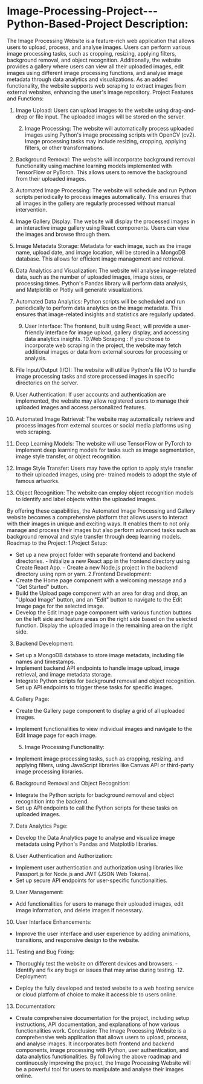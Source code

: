 # Image-Processing-Project---Python-Based-Project Description:
The Image Processing Website is a feature-rich web application that allows users to upload, process, and analyse images.
Users can perform various image processing tasks, such as cropping, resizing, applying filters, background removal, and object recognition.
Additionally, the website provides a gallery where users can view all their uploaded images, edit images using different image processing functions, and analyse image metadata through data analytics and visualizations.
As an added functionality, the website supports web scraping to extract images from external websites, enhancing the user's image repository.
Project Features and Functions:
1. Image Upload:
Users can upload images to the website using drag-and-drop or file input. The uploaded images will be stored on the server.
  
   2. Image Processing:
The website will automatically process uploaded images using Python's image processing scripts with OpenCV (cv2). Image processing tasks may include resizing, cropping, applying filters, or other transformations.
3. Background Removal:
The website will incorporate background removal functionality using machine learning models implemented with TensorFlow or PyTorch. This allows users to remove the background from their uploaded images.
4. Automated Image Processing:
The website will schedule and run Python scripts periodically to process images automatically. This ensures that all images in the gallery are regularly processed without manual intervention.
5. Image Gallery Display:
The website will display the processed images in an interactive image gallery using React components. Users can view the images and browse through them.
6. Image Metadata Storage:
Metadata for each image, such as the image name, upload date, and image location, will be stored in a MongoDB database. This allows for efficient image management and retrieval.
7. Data Analytics and Visualization:
The website will analyse image-related data, such as the number of uploaded images, image sizes, or processing times. Python's Pandas library will perform data analysis, and Matplotlib or Plotly will generate visualizations.
8. Automated Data Analytics:
Python scripts will be scheduled and run periodically to perform data analytics on the image metadata. This ensures that image-related insights and statistics are regularly updated.
        
   9. User Interface:
The frontend, built using React, will provide a user-friendly interface for image upload, gallery display, and accessing data analytics insights.
10.Web Scraping :
If you choose to incorporate web scraping in the project, the website may fetch additional images or data from external sources for processing or analysis.
11. File Input/Output (I/O):
The website will utilize Python's file I/O to handle image processing tasks and store processed images in specific directories on the server.
12. User Authentication:
If user accounts and authentication are implemented, the website may allow registered users to manage their uploaded images and access personalized features.
13. Automated Image Retrieval:
The website may automatically retrieve and process images from external sources or social media platforms using web scraping.
14. Deep Learning Models:
The website will use TensorFlow or PyTorch to implement deep learning models for tasks such as image segmentation, image style transfer, or object recognition.
15. Image Style Transfer:
Users may have the option to apply style transfer to their uploaded images, using pre- trained models to adopt the style of famous artworks.
16. Object Recognition:
The website can employ object recognition models to identify and label objects within the uploaded images.
         
   By offering these capabilities, the Automated Image Processing and Gallery website becomes a comprehensive platform that allows users to interact with their images in unique and exciting ways.
It enables them to not only manage and process their images but also perform advanced tasks such as background removal and style transfer through deep learning models.
Roadmap to the Project:
1.Project Setup:
- Set up a new project folder with separate frontend and backend directories. - Initialize a new React app in the frontend directory using Create React App. - Create a new Node.js project in the backend directory using npm or yarn.
2.Frontend Development:
- Create the Home page component with a welcoming message and a "Get Started" button.
- Build the Upload page component with an area for drag and drop, an "Upload Image" button, and an "Edit" button to navigate to the Edit Image page for the selected image.
- Develop the Edit Image page component with various function buttons on the left side and feature areas on the right side based on the selected function. Display the uploaded image in the remaining area on the right side.
3. Backend Development:
- Set up a MongoDB database to store image metadata, including file names and timestamps.
- Implement backend API endpoints to handle image upload, image retrieval, and image metadata storage.
- Integrate Python scripts for background removal and object recognition. Set up API endpoints to trigger these tasks for specific images.
4. Gallery Page:
- Create the Gallery page component to display a grid of all uploaded images.
- Implement functionalities to view individual images and navigate to the Edit Image page for each image.
     
   5. Image Processing Functionality:
- Implement image processing tasks, such as cropping, resizing, and applying filters, using JavaScript libraries like Canvas API or third-party image processing libraries.
6. Background Removal and Object Recognition:
- Integrate the Python scripts for background removal and object recognition into the backend.
- Set up API endpoints to call the Python scripts for these tasks on uploaded images.
7. Data Analytics Page:
- Develop the Data Analytics page to analyse and visualize image metadata using Python's Pandas and Matplotlib libraries.
8. User Authentication and Authorization:
- Implement user authentication and authorization using libraries like Passport.js for Node.js and JWT (JSON Web Tokens).
- Set up secure API endpoints for user-specific functionalities.
9. User Management:
- Add functionalities for users to manage their uploaded images, edit image information, and delete images if necessary.
10. User Interface Enhancements:
- Improve the user interface and user experience by adding animations, transitions, and responsive design to the website.
11. Testing and Bug Fixing:
- Thoroughly test the website on different devices and browsers. - Identify and fix any bugs or issues that may arise during testing.
       12. Deployment:
  
- Deploy the fully developed and tested website to a web hosting service or cloud platform of choice to make it accessible to users online.
13. Documentation:
- Create comprehensive documentation for the project, including setup instructions, API documentation, and explanations of how various functionalities work.
Conclusion:
The Image Processing Website is a comprehensive web application that allows users to upload, process, and analyse images. It incorporates both frontend and backend components, image processing with Python, user authentication, and data analytics functionalities. By following the above roadmap and continuously improving the project, the Image Processing Website will be a powerful tool for users to manipulate and analyse their images online.
